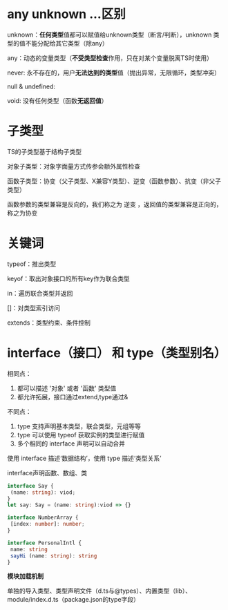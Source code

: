 # any unknown ...区别

unknown：**任何类型**值都可以赋值给unknown类型（断言/判断），unknown 类型的值不能分配给其它类型（除any）

any：动态的变量类型（**不受类型检查**作用，只在对某个变量脱离TS时使用）

never: 永不存在的，用户**无法达到的类型**值（抛出异常，无限循环，类型冲突）

null & undefined: 

void: 没有任何类型（函数**无返回值**）

# 子类型

TS的子类型基于结构子类型

对象子类型：对象字面量方式传参会额外属性检查

函数子类型：协变（父子类型、X兼容Y类型）、逆变（函数参数）、抗变（非父子类型）

函数参数的类型兼容是反向的，我们称之为 逆变 ，返回值的类型兼容是正向的，称之为协变

# 关键词

typeof：推出类型

keyof：取出对象接口的所有key作为联合类型

in：遍历联合类型并返回

[]：对类型索引访问

extends：类型约束、条件控制

# interface（接口） 和 type（类型别名）

相同点：
1. 都可以描述 '对象' 或者 '函数' 类型值
2. 都允许拓展，接口通过extend,type通过&

不同点：
1. type 支持声明基本类型，联合类型，元组等等
2. type 可以使用 typeof 获取实例的类型进行赋值
3. 多个相同的 interface 声明可以自动合并

使用 interface 描述‘数据结构’，使用 type 描述‘类型关系’

interface声明函数、数组、类

```ts
interface Say {
 (name: string): viod;
}
let say: Say = (name: string):viod => {}

interface NumberArray { 
 [index: number]: number; 
}

interface PersonalIntl {
 name: string
 sayHi (name: string): string
}
```

**模块加载机制**

单独的导入类型、类型声明文件（d.ts与@types）、内置类型（lib）、module/index.d.ts（package.json的type字段）